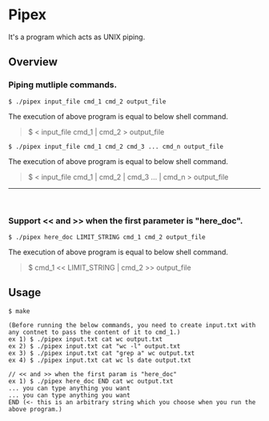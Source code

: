 # Pipex

It's a program which acts as UNIX piping.

## Overview
### Piping mutliple commands.
```
$ ./pipex input_file cmd_1 cmd_2 output_file
```
The execution of above program is equal to below shell command.
> $ < input_file cmd_1 | cmd_2 > output_file

```
$ ./pipex input_file cmd_1 cmd_2 cmd_3 ... cmd_n output_file
```
The execution of above program is equal to below shell command.
> $ < input_file cmd_1 | cmd_2 | cmd_3 ... | cmd_n > output_file
---
<br>

### Support << and >> when the first parameter is "here_doc".
```
$ ./pipex here_doc LIMIT_STRING cmd_1 cmd_2 output_file
```
The execution of above program is equal to below shell command.<br>
> $ cmd_1 << LIMIT_STRING | cmd_2 >> output_file


## Usage
```
$ make 

(Before running the below commands, you need to create input.txt with any contnet to pass the content of it to cmd_1.)
ex 1) $ ./pipex input.txt cat wc output.txt
ex 2) $ ./pipex input.txt cat "wc -l" output.txt
ex 3) $ ./pipex input.txt cat "grep a" wc output.txt
ex 4) $ ./pipex input.txt cat wc ls date output.txt

// << and >> when the first param is "here_doc"
ex 1) $ ./pipex here_doc END cat wc output.txt
... you can type anything you want
... you can type anything you want
END (<- this is an arbitrary string which you choose when you run the above program.)
```
